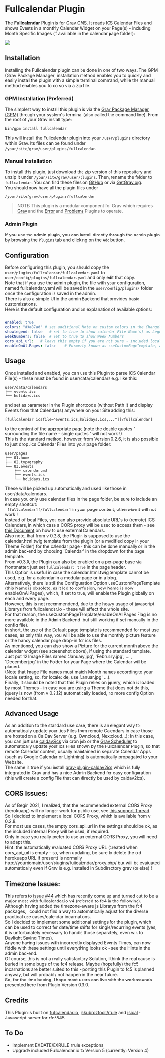 # Fullcalendar Plugin

The **Fullcalendar** Plugin is for [Grav CMS](http://github.com/getgrav/grav). It reads ICS Calendar Files and shows Events in a monthly Calendar Widget on your Page(s) - including Month Specific Images (if available in the calendar page folder):

![](monthpic.png)

## Installation

Installing the Fullcalendar plugin can be done in one of two ways. The GPM (Grav Package Manager) installation method enables you to quickly and easily install the plugin with a simple terminal command, while the manual method enables you to do so via a zip file.  
### GPM Installation (Preferred)

The simplest way to install this plugin is via the [Grav Package Manager (GPM)](http://learn.getgrav.org/advanced/grav-gpm) through your system's terminal (also called the command line).  From the root of your Grav install type:

    bin/gpm install fullcalendar

This will install the Fullcalendar plugin into your `/user/plugins` directory within Grav. Its files can be found under `/your/site/grav/user/plugins/fullcalendar`.  
### Manual Installation

To install this plugin, just download the zip version of this repository and unzip it under `/your/site/grav/user/plugins`. Then, rename the folder to `fullcalendar`. You can find these files on [GitHub](https://github.com/wernerjoss/grav-plugin-fullcalendar) or via [GetGrav.org](https://getgrav.org/downloads/plugins).  
You should now have all the plugin files under

    /your/site/grav/user/plugins/fullcalendar

> NOTE: This plugin is a modular component for Grav which requires [Grav](http://github.com/getgrav/grav) and the [Error](https://github.com/getgrav/grav-plugin-error) and [Problems](https://github.com/getgrav/grav-plugin-problems) Plugins to operate.  
### Admin Plugin

If you use the admin plugin, you can install directly through the admin plugin by browsing the `Plugins` tab and clicking on the `Add` button.  
## Configuration

Before configuring this plugin, you should copy the `user/plugins/fullcalendar/fullcalendar.yaml` to `user/config/plugins/fullcalendar.yaml` and only edit that copy.  
Note that if you use the admin plugin, the file with your configuration, named fullcalendar.yaml will be saved in the `user/config/plugins/` folder once the configuration is saved in the admin.  
There is also a simple UI in the admin Backend that provides basic customizations.  
Here is the default configuration and an explanation of available options:

```yaml

enabled: true
colors: "#3a87ad" # see additional Note on custom colors in the Changelog, be sure to use single or double quotes around list !
showlegend: false   # set to true to show calendar File Name(s) as Legend below grid
weekNumbers: false  # set to true to show Week Numbers
cors_api_url:   # leave this empty if you are not sure - included local CORS proxy will be evaluated automatically !
enableOnAllPages: false    # Formerly known as useCustomPageTemplate, a name that was not clear what it is really used for - better use page Frontmatter (see usage)
```

## Usage

Once installed and enabled, you can use this Plugin to parse ICS Calendar File(s) - these must be found in user/data/calendars e.g. like this:
```
user/data/calendars
├── events.ics
└── holidays.ics
```
and set as parameter in the Plugin shortcode (without Path !) and display Events from that Calendar(s) anywhere on your Site adding this:

    [fullcalendar icsfile="events.ics,holidays.ics,..."][/fullcalendar]

to the content of the appropriate page (note the double quotes " surrounding the file name - single quotes ' will not work !)  
This is the standard method, however, from Version 0.2.6, it is also possible to just drop .ics Calendar Files into your page folder:
```
user/pages
├── 01.home
├── 02.typography
└── 03.events
    ├── calendar.md
    ├── events.ics
    └── holidays.ics
```
These will be picked up automatically and used like those in user/data/calendars.  
In case you only use calendar files in the page folder, be sure to include an empty shortcut:  
` [fullcalendar][/fullcalendar]`
in your page content, otherwise it will not work !  
Instead of local Files, you can also provide absolute URL's to (remote) ICS Calendars, in which case a CORS proxy will be used to access them - see [this Document](ExternalCalendars.md) on how to use external Calendars.  
Also note, that from v 0.2.8, the Plugin is supposed to use the calendar.html.twig template from the plugin (or a modified copy in your Theme Folder) for the calendar page - this can be done manually or in the admin backend by choosing 'Calendar' in the dropdown for the page template.  
From v0.3.0, the Plugin can also be enabled on a per-page base via frontmatter: just set `fullcalendar: true` in the page header.  
This Option is useful in case the calendar.html.twig template cannot be used, e.g. for a calendar in a modular page or in a blog.  
Alternatively, there is still the Configuration Option useCustomPageTemplate (this Name is obsolete, as it led to confusion, new Name is now enableOnAllPages), which, if set to true, will enable the Plugin globally on each and every page.  
However, this is not recommendend, due to the heavy usage of javascript Librarys from fullcalendar.io - these will affect the whole site.  
For that reason, the useCustomPageTemplate/enableOnAllPages Flag is no more available in the Admin Backend (but still working if set manually in the config file).  
In short, the use of the Default page template is recommended for most use cases, as only this way, you will be able to use the monthly picture feature or the handy calendar page drop-in for ics files.  
As mentioned, you can also show a Picture for the current month above the calendar widget (see screenshot obove), if using the standard template.  
Just put 12 Image Files named 'January.jpg', 'February.jpg', ... , 'December.jpg' in the Folder for your Page where the Calendar will be placed.  
(Note that Image File names must match Month names according to your locale setting, so, for locale: de, use 'Januar.jpg' ...).  
Finally, it should be noted that this Plugin relies on jquery, which is loaded by most Themes - in case you are using a Theme that does not do this, jquery is now (from v 0.2.12) automatically loaded, no more config Option needed for that.  
## Advanced Usage
As an addition to the standard use case, there is an elegant way to automatically update your .ics Files from remote Calendars in case those are hosted on a CalDav Server (e.g. Owncloud, Nextcloud...):
In this case, you can just use [caldav2ics](https://github.com/wernerjoss/caldav2ics) via cron job or the [Grav Scheduler](https://learn.getgrav.org/17/advanced/scheduler) to automatically update your ics Files shown by the Fullcalendar Plugin, so that remote Calendar content, usually maintained in separate Calendar Apps (such as Google Calendar or Lightning) is automatically propagated to your Website.  
The same is true if you install [grav-plugin-caldav2ics](https://github.com/wernerjoss/grav-plugin-caldav2ics) which is fully integrated in Grav and has a nice Admin Backend for easy configuration (this will create a config File that can directly be used by caldav2ics).  
## CORS Issues:
As of Begin 2021, I realized, that the recommended external CORS Proxy (herokuapp) will no longer work for public use, see [this support Thread](https://github.com/Rob--W/cors-anywhere/issues/301).  
So I decided to implement a local CORS Proxy, which is available from v 0.2.8.  
For most use cases, the empty cors_api_url in the settings should be ok, as the included internal Proxy will be used, if required.  
Only in case you really prefer to use an external CORS Proxy, you will need to adapt this.  
Hint: the automatically evaluated CORS Proxy URL (created when cors_api_url is empty - so, when updating, be sure to delete the old herokuapp URL if present) is normally http://yourdomain/user/plugins/fullcalendar/proxy.php/ but will be evaluated automatically even if Grav is e.g. installed in Subdirectory grav (or else) !
## Timezone Issues:
This refers to [issue #44](https://github.com/wernerjoss/grav-plugin-fullcalendar/issues/44) which has recently come up and turned out to be a major mess with fullcalendar.io v4 (referred to fc4 in the following).  
Although having added the timezone-aware js Librarys from the fc4 packages, I could not find a way to automatically adjust for the diverse practical use cases/calendar incarnations.  
So I decided to implement some additional settings for the plugin, which can be used to correct for date/time shifts for single/recurring events (yes, it is unfortunately necessary to handle those separately, even w.r. to Daylight Saving Times).  
Anyone having issues with incorrectly displayed Events Times, can now fiddle with these settings until everything looks ok - see the Hints in the admin backend.  
Of course, this is not a really satisfactory Solution, I think the real cause is buried in some bugs of the fc4 release. Maybe (hopefully) the fc5 incarnations are better suited to this - porting this Plugin to fc5 is planned anyway, but will probably not happen in the near future.  
So, for the time beeing, I hope most users can live with the workarounds presented here from Plugin Version 0.3.0.

## Credits

This Plugin is built on [fullcalendar.io](https://fullcalendar.io), [jakubroztocil/rrule](https://github.com/jakubroztocil/rrule) and [jsical](http://mozilla-comm.github.io/ical.js) - Javascript parser for rfc5545

## To Do

* Implement EXDATE/EXRULE rrule exceptions
* Upgrade included Fullcalendar.io to Version 5 (currently: Version 4)
